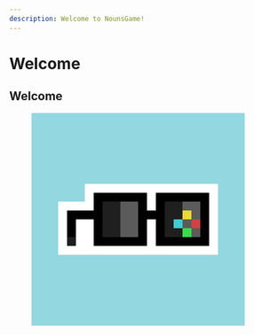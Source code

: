 ```yaml
---
description: Welcome to NounsGame!
---
```


# Welcome

## Welcome

<figure><img src=".gitbook/assets/social.png" alt=""><figcaption></figcaption></figure>
